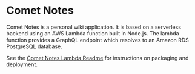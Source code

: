 # Comet Notes
Comet Notes is a personal wiki application. It is based on a serverless backend using an AWS Lambda
function built in Node.js. The lambda function provides a GraphQL endpoint which resolves to an Amazon RDS
PostgreSQL database.

See the [Comet Notes Lambda Readme](lambda/README.md) for instructions on packaging and deployment.
